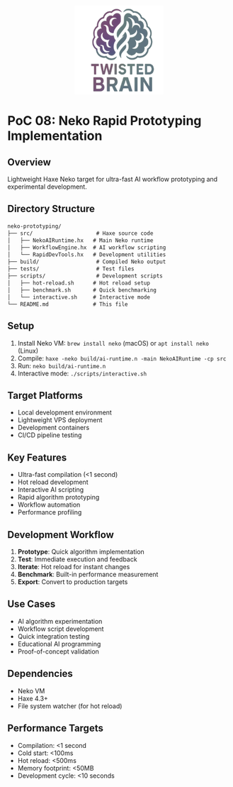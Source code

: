 <div align="center">
  <img src="../../../assets/logo.png" alt="Agentic Haxe Logo" width="200" height="200">
</div>

# PoC 08: Neko Rapid Prototyping Implementation

## Overview
Lightweight Haxe Neko target for ultra-fast AI workflow prototyping and experimental development.

## Directory Structure
```
neko-prototyping/
├── src/                    # Haxe source code
│   ├── NekoAIRuntime.hx   # Main Neko runtime
│   ├── WorkflowEngine.hx  # AI workflow scripting
│   └── RapidDevTools.hx   # Development utilities
├── build/                  # Compiled Neko output
├── tests/                  # Test files
├── scripts/                # Development scripts
│   ├── hot-reload.sh      # Hot reload setup
│   ├── benchmark.sh       # Quick benchmarking
│   └── interactive.sh     # Interactive mode
└── README.md              # This file
```

## Setup
1. Install Neko VM: `brew install neko` (macOS) or `apt install neko` (Linux)
2. Compile: `haxe -neko build/ai-runtime.n -main NekoAIRuntime -cp src`
3. Run: `neko build/ai-runtime.n`
4. Interactive mode: `./scripts/interactive.sh`

## Target Platforms
- Local development environment
- Lightweight VPS deployment
- Development containers
- CI/CD pipeline testing

## Key Features
- Ultra-fast compilation (<1 second)
- Hot reload development
- Interactive AI scripting
- Rapid algorithm prototyping
- Workflow automation
- Performance profiling

## Development Workflow
1. **Prototype**: Quick algorithm implementation
2. **Test**: Immediate execution and feedback
3. **Iterate**: Hot reload for instant changes
4. **Benchmark**: Built-in performance measurement
5. **Export**: Convert to production targets

## Use Cases
- AI algorithm experimentation
- Workflow script development
- Quick integration testing
- Educational AI programming
- Proof-of-concept validation

## Dependencies
- Neko VM
- Haxe 4.3+
- File system watcher (for hot reload)

## Performance Targets
- Compilation: <1 second
- Cold start: <100ms
- Hot reload: <500ms
- Memory footprint: <50MB
- Development cycle: <10 seconds
